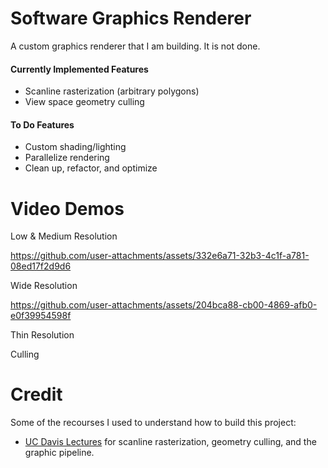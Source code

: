 # Software Graphics Renderer

A custom graphics renderer that I am building. It is not done.

#### Currently Implemented Features
- Scanline rasterization (arbitrary polygons)
- View space geometry culling

#### To Do Features
- Custom shading/lighting
- Parallelize rendering
- Clean up, refactor, and optimize


# Video Demos

Low & Medium Resolution

https://github.com/user-attachments/assets/332e6a71-32b3-4c1f-a781-08ed17f2d9d6

Wide Resolution

https://github.com/user-attachments/assets/204bca88-cb00-4869-afb0-e0f39954598f

Thin Resolution

Culling


# Credit

Some of the recourses I used to understand how to build this project:
- [UC Davis Lectures](https://youtube.com/playlist?list=PL_w_qWAQZtAZhtzPI5pkAtcUVgmzdAP8g&si=jGMOqZBvyhRn1Lgz) for scanline rasterization, geometry culling, and the graphic pipeline.
